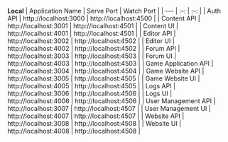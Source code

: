 **Local**
| Application Name              | Serve Port            | Watch Port                |
| ---                           | :-:                   | :-:                       |
| Auth API                      | http://localhost:3000 | http://localhost:4500     |
| Content API                   | http://localhost:3001 | http://localhost:4501     |
| Content UI                    | http://localhost:4001 | http://localhost:4501     |
| Editor API                    | http://localhost:3002 | http://localhost:4502     |
| Editor UI                     | http://localhost:4002 | http://localhost:4502     |
| Forum API                     | http://localhost:3003 | http://localhost:4503     |
| Forum UI                      | http://localhost:4003 | http://localhost:4503     |
| Game Application API          | http://localhost:3004 | http://localhost:4504     |
| Game Website API              | http://localhost:3005 | http://localhost:4505     |
| Game Website UI               | http://localhost:4005 | http://localhost:4505     |
| Logs API                      | http://localhost:3006 | http://localhost:4506     |
| Logs UI                       | http://localhost:4006 | http://localhost:4506     |
| User Management API           | http://localhost:3007 | http://localhost:4507     |
| User Management UI            | http://localhost:4007 | http://localhost:4507     |
| Website API                   | http://localhost:3008 | http://localhost:4508     |
| Website UI                    | http://localhost:4008 | http://localhost:4508     |

